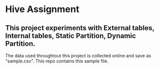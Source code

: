 # Hive Assignment 

## This project experiments with External tables, Internal tables, Static Partition, Dynamic Partition.

The data used throughtout this project is collected online and save as "sample.csv". This repo contains this sample file.
